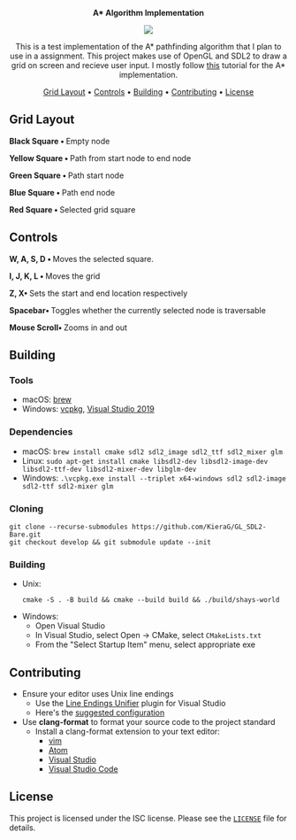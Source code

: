 

<p align=center>
  <b> A* Algorithm Implementation </b>
</p>


<p align="center"> 
<img src="https://i.imgur.com/52d2nqk.png">
</p>

<p align = "center">
This is a test implementation of the A* pathfinding algorithm that I plan to use in a assignment. This project makes use of OpenGL and SDL2 to draw a grid on screen and recieve user input.
 I mostly follow  <a href="https://www.youtube.com/watch?v=-L-WgKMFuhE&list=PLFt_AvWsXl0cq5Umv3pMC9SPnKjfp9eGW">this</a>  tutorial for the  A* implementation.
 </p>

<p align="center">
  <a href="#grid-layout">Grid Layout</a> •
  <a href="#controls">Controls</a> •
  <a href="#building">Building</a> •
  <a href="#contributing">Contributing</a> •
  <a href="#license">License</a>
</p>


 
## Grid Layout
<b>Black Square • </b> Empty node

<b>Yellow Square • </b> Path from start node to end node

<b>Green Square • </b> Path start node

<b>Blue Square • </b> Path end node

<b>Red Square • </b> Selected grid square



## Controls
<b>W, A, S, D • </b> Moves the selected square.

<b>I, J, K, L • </b> Moves the grid 

<b>Z, X• </b> Sets the start and end location respectively

<b>Spacebar• </b> Toggles whether the currently selected node is traversable

<b>Mouse Scroll• </b> Zooms in and out



## Building
### Tools
* macOS: [brew][brew-dl]
* Windows: [vcpkg][vcpkg-dl], [Visual Studio 2019][VS2019-dl]

### Dependencies
* macOS: `brew install cmake sdl2 sdl2_image sdl2_ttf sdl2_mixer glm`
* Linux: `sudo apt-get install cmake libsdl2-dev libsdl2-image-dev
    libsdl2-ttf-dev libsdl2-mixer-dev libglm-dev`
* Windows: `.\vcpkg.exe install --triplet x64-windows sdl2 sdl2-image sdl2-ttf
    sdl2-mixer glm`

### Cloning
```
git clone --recurse-submodules https://github.com/KieraG/GL_SDL2-Bare.git
git checkout develop && git submodule update --init
```

### Building
* Unix:
    ```
    cmake -S . -B build && cmake --build build && ./build/shays-world
    ```
* Windows:
    * Open Visual Studio
    * In Visual Studio, select Open → CMake, select `CMakeLists.txt`
    * From the "Select Startup Item" menu, select appropriate exe

## Contributing
* Ensure your editor uses Unix line endings
    * Use the [Line Endings Unifier][leu-dl]
      plugin for Visual Studio
    * Here's the [suggested configuration][leu-config]
* Use **clang-format** to format your source code to the project standard
    * Install a clang-format extension to your text editor:
        * [vim][clang-format-vim]
        * [Atom][clang-format-atom]
        * [Visual Studio][clang-format-vs]
        * [Visual Studio Code][clang-format-vsc]

## License
This project is licensed under the ISC license. Please see the [`LICENSE`](LICENSE) file
for details.

[clang-format-vim]: https://github.com/rhysd/vim-clang-format
[clang-format-atom]: https://atom.io/packages/clang-format
[clang-format-vsc]: https://marketplace.visualstudio.com/items?itemName=xaver.clang-format
[clang-format-vs]: https://marketplace.visualstudio.com/items?itemName=mynkow.FormatdocumentonSave
[leu-config]: https://i.imgur.com/ZONPHau.png
[leu-dl]: https://marketplace.visualstudio.com/items?itemName=JakubBielawa.LineEndingsUnifier
[VS2019-dl]: https://visualstudio.microsoft.com/thank-you-downloading-visual-studio/?sku=Community&rel=16
[vcpkg-dl]: https://github.com/microsoft/vcpkg
[brew-dl]: https://brew.sh

